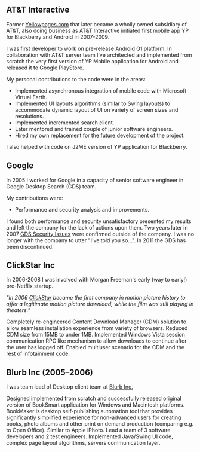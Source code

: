 
AT&T Interactive 
---

Former <a href=https://en.wikipedia.org/wiki/Yellowpages.com target="blank">Yellowpages.com</a> 
that later became a wholly owned subsidiary of AT&T, also doing business as AT&T Interactive
initiated first mobile app YP for Blackberry and Android in 2007-2009.

I was first developer to work on pre-release Android G1 platform.
In collaboration with AT&T server team I've architected and implemented from 
scratch the very first version of YP Mobile application for Android and released 
it to Google PlayStore.

My personal contributions to the code were in the areas:

 * Implemented asynchronous integration of mobile code with Microsoft Virtual Earth.
 * Implemented UI layouts algorithms (similar to Swing layouts) to accommodate dynamic layout of UI on variety of screen sizes and resolutions.
 * Implemented incremented search client.
 * Later mentored and trained couple of junior software engineers. 
 * Hired my own replacement for the future development of the project.

I also helped with code on J2ME version of YP application for Blackberry.

Google 
---

In 2005 I worked for Google in a capacity of senior software engineer in Google Desktop Search (GDS) team.

My contributions were:
 * Performance and security analysis and improvements.

I found both performance and security unsatisfactory presented my results and left the company for the lack of actions upon them.
Two years later in 2007 <a href="https://en.wikipedia.org/wiki/Google_Desktop#Security">GDS Security Issues</a> were 
confirmed outside of the company. I was no longer with the company to utter "I've told you so...".
In 2011 the GDS has been discontinued.

ClickStar Inc
---

In 2006-2008 I was involved with Morgan Freeman's early (way to early!) pre-Netflix startup.

*"In 2006 <a href="https://en.wikipedia.org/wiki/ClickStar" target="_blank">ClickStar</a> became 
the first company in motion picture history to offer a legitimate motion picture download, while 
the film was still playing in theaters."*

Completely re-engineered Content Download Manager (CDM) solution to allow seamless installation experience from variety of browsers. Reduced CDM size from 15MB to under 1MB. Implemented Windows Vista session communication RPC like mechanism to allow downloads to continue after the user has logged off. Enabled multiuser scenario for the CDM and the rest of infotainment code.  


Blurb Inc (2005–2006)
---

I was team lead of Desktop client team at <a href="https://www.blurb.com/" target="_blank">Blurb Inc.</a>

Designed implemented from scratch and successfully released original version of BookSmart application for Windows and Macintosh platforms. BookMaker is desktop self-publishing automation tool that provides significantly simplified experience for non-advanced users for creating books, photo albums and other print on demand production (comparing e.g. to Open Office). Similar to Apple iPhoto. 
Lead a team of 3 software developers and 2 test engineers.
Implemented Java/Swing UI code, complex page layout algorithms, servers communication layer.

